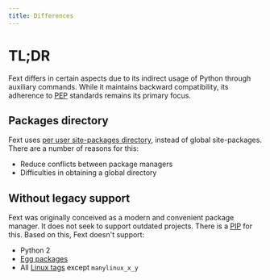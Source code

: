 ```yaml
---
title: Differences
---
```


# TL;DR
Fext differs in certain aspects due to its indirect usage of Python through auxiliary commands.
While it maintains backward compatibility, its adherence to [PEP](https://peps.python.org/topic/packaging/) standards remains its primary focus.

## Packages directory
Fext uses [per user site-packages directory](https://peps.python.org/pep-0370/), instead of global site-packages.
There are a number of reasons for this:
- Reduce conflicts between package managers
- Difficulties in obtaining a global directory

## Without legacy support
Fext was originally conceived as a modern and convenient package manager. It
does not seek to support outdated projects. There is a [PIP](https://github.com/pypa/pip) for this.
Based on this, Fext doesn't support:
- Python 2
- [Egg packages](https://setuptools.pypa.io/en/latest/deprecated/python_eggs.html)
- All [Linux tags](https://github.com/pypa/manylinux) except `manylinux_x_y`